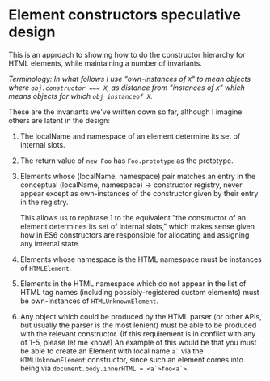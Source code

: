 # Element constructors speculative design

This is an approach to showing how to do the constructor hierarchy for HTML elements, while maintaining a number of invariants.

_Terminology: In what follows I use "own-instances of `X`" to mean objects where `obj.constructor === X`, as distance from "instances of `X`" which means objects for which `obj instanceof X`._

These are the invariants we've written down so far, although I imagine others are latent in the design:

1.  The localName and namespace of an element determine its set of internal slots.

2.  The return value of `new Foo` has `Foo.prototype` as the prototype.

3. Elements whose (localName, namespace) pair matches an entry in the conceptual (localName, namespace) → constructor registry, never appear except as own-instances of the constructor given by their entry in the registry.

   This allows us to rephrase 1 to the equivalent "the constructor of an element determines its set of internal slots," which makes sense given how in ES6 constructors are responsible for allocating and assigning any internal state.

4. Elements whose namespace is the HTML namespace must be instances of `HTMLElement`.

5. Elements in the HTML namespace which do not appear in the list of HTML tag names (including possibly-registered custom elements) must be own-instances of `HTMLUnknownElement`.

6. Any object which could be produced by the HTML parser (or other APIs, but usually the parser is the most lenient) must be able to be produced with the relevant constructor. (If this requirement is in conflict with any of 1-5, please let me know!) An example of this would be that you must be able to create an Element with local name `` a` `` via the `HTMLUnknownElement` constructor, since such an element comes into being via `` document.body.innerHTML = <a`>foo<a`> ``.
